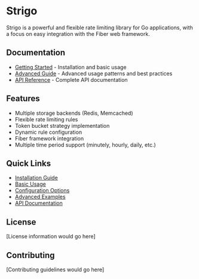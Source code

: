 # Strigo

Strigo is a powerful and flexible rate limiting library for Go applications, with a focus on easy integration with the Fiber web framework.

## Documentation

- [Getting Started](getting-started.md) - Installation and basic usage
- [Advanced Guide](advanced.md) - Advanced usage patterns and best practices
- [API Reference](api.md) - Complete API documentation

## Features

- Multiple storage backends (Redis, Memcached)
- Flexible rate limiting rules
- Token bucket strategy implementation
- Dynamic rule configuration
- Fiber framework integration
- Multiple time period support (minutely, hourly, daily, etc.)

## Quick Links

- [Installation Guide](getting-started.md#installation)
- [Basic Usage](getting-started.md#quick-start)
- [Configuration Options](getting-started.md#configuration)
- [Advanced Examples](advanced.md)
- [API Documentation](api.md)

## License

[License information would go here]

## Contributing

[Contributing guidelines would go here]